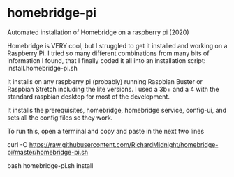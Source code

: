 # homebridge-pi
Automated installation of Homebridge on a raspberry pi  (2020)

Homebridge is VERY cool, but I struggled to get it installed and working on a Raspberry Pi. I tried so many different combinations from many bits of information I found, that I finally coded it all into an installation script:  install.homebridge-pi.sh

It installs on any raspberry pi (probably) running Raspbian Buster or Raspbian Stretch including the lite versions. I used a 3b+ and a 4 with the standard raspbian desktop for most of the development.

It installs the prerequisites, homebridge, homebridge service, config-ui, and sets all the config files so they work.


To run this, open a terminal and copy and paste in the next two lines

   curl -O https://raw.githubusercontent.com/RichardMidnight/homebridge-pi/master/homebridge-pi.sh
   
   bash homebridge-pi.sh install
   
